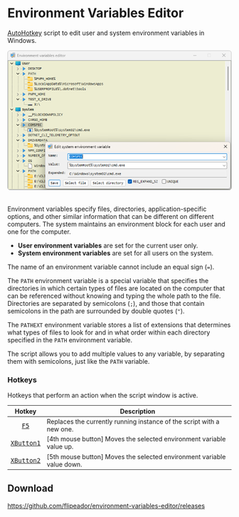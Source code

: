 # Environment Variables Editor

[AutoHotkey][ahk] script to edit user and system environment variables in Windows.

<p align="center">
  <img alt="Preview" src="assets/preview.webp"/> <br/> <br/>
</p>

Environment variables specify files, directories, application-specific options,
and other similar information that can be different on different computers.
The system maintains an environment block for each user and one for the computer.

- **User environment variables** are set for the current user only.
- **System environment variables** are set for all users on the system.

The name of an environment variable cannot include an equal sign (`=`).

The `PATH` environment variable is a special variable that specifies the directories in which certain types of
files are located on the computer that can be referenced without knowing and typing the whole path to the file.
Directories are separated by semicolons (`;`), and those that contain semicolons in the path are surrounded by double quotes (`"`).

The `PATHEXT` environment variable stores a list of extensions that determines what types of files to look for and in what order within each directory specified in the `PATH` environment variable.

The script allows you to add multiple values to any variable, by separating them with semicolons, just like the `PATH` variable.

### Hotkeys

Hotkeys that perform an action when the script window is active.

| Hotkey | Description |
| :---: | --- |
| [<kbd>F5</kbd>][reload] | Replaces the currently running instance of the script with a new one. |
| [<kbd>XButton1</kbd>][xbutton] | [4th mouse button] Moves the selected environment variable value up. |
| [<kbd>XButton2</kbd>][xbutton] | [5th mouse button] Moves the selected environment variable value down. |

## Download

<https://github.com/flipeador/environment-variables-editor/releases>

<!-- Reference Links -->
[ahk]: https://www.autohotkey.com
[reload]: https://www.autohotkey.com/docs/v2/lib/Reload.htm
[xbutton]: https://www.autohotkey.com/docs/v2/KeyList.htm#mouse-advanced

